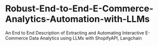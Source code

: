 # Robust-End-to-End-E-Commerce-Analytics-Automation-with-LLMs
An End to End Description of Extracting and Automating Interactive E-Commerce Data Analytics using LLMs with ShopifyAPI, Langchain
